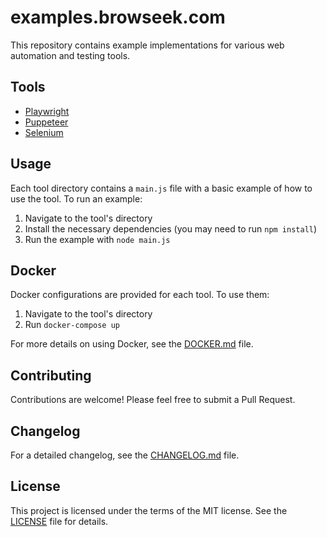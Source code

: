 # examples.browseek.com

This repository contains example implementations for various web automation and testing tools.

## Tools

+ [Playwright](playwright)
+ [Puppeteer](puppeteer)
+ [Selenium](selenium)

## Usage

Each tool directory contains a `main.js` file with a basic example of how to use the tool. To run an example:

1. Navigate to the tool's directory
2. Install the necessary dependencies (you may need to run `npm install`)
3. Run the example with `node main.js`

## Docker

Docker configurations are provided for each tool. To use them:

1. Navigate to the tool's directory
2. Run `docker-compose up`

For more details on using Docker, see the [DOCKER.md](DOCKER.md) file.

## Contributing

Contributions are welcome! Please feel free to submit a Pull Request.

## Changelog

For a detailed changelog, see the [CHANGELOG.md](CHANGELOG.md) file.

## License

This project is licensed under the terms of the MIT license. See the [LICENSE](LICENSE) file for details.
